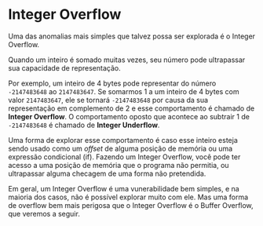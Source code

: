 # Integer Overflow

Uma das anomalias mais simples que talvez possa ser explorada é o Integer Overflow.

Quando um inteiro é somado muitas vezes, seu número pode ultrapassar sua capacidade de representação.

Por exemplo, um inteiro de 4 bytes pode representar do número `-2147483648` ao `2147483647`. Se somarmos 1 a um inteiro de 4 bytes com valor `2147483647`, ele se tornará `-2147483648` por causa da sua representação em complemento de 2 e esse comportamento é chamado de **Integer Overflow**. O comportamento oposto que acontece ao subtrair 1 de `-2147483648` é chamado de **Integer Underflow**.

Uma forma de explorar esse comportamento é caso esse inteiro esteja sendo usado como um _offset_ de alguma posição de memória ou uma expressão condicional \(if\). Fazendo um Integer Overflow, você pode ter acesso a uma posição de memória que o programa não permitia, ou ultrapassar alguma checagem de uma forma não pretendida.

Em geral, um Integer Overflow é uma vunerabilidade bem simples, e na maioria dos casos, não é possível explorar muito com ele. Mas uma forma de overflow bem mais perigosa que o Integer Overflow é o Buffer Overflow, que veremos a seguir.

